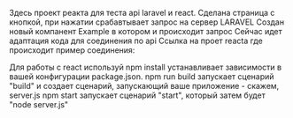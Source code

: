 Здесь проект реакта для теста api laravel и react.
Сделана страница с кнопкой, при нажатии срабавтывает запрос на сервер LARAVEL
Создан новый компанент Example в котором и происходит запрос
Сейчас идет адаптация кода для соединения по api
Ccылка на проет reacta где происходит пример соединения:

Для работы с react используй 
npm install устанавливает зависимости в вашей конфигурации package.json.
npm run build запускает сценарий "build" и создает сценарий, запускающий ваше приложение - скажем, server.js
npm start запускает сценарий "start", который затем будет "node server.js"

